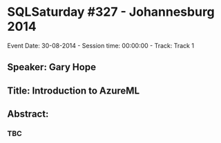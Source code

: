 # SQLSaturday #327 - Johannesburg 2014
Event Date: 30-08-2014 - Session time: 00:00:00 - Track: Track 1
## Speaker: Gary Hope
## Title: Introduction to AzureML
## Abstract:
### TBC
